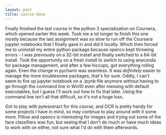 ```yaml
---
layout: post
title: course done
---
```


Finally finished the last course in the python 3 specialization on Coursera, which opened earlier this week. Took me a lot longer to finish this one mostly because the last assignment was so slow to run off the Coursera jupyter notebooks that I finally gave in and did it locally. Which then forced me to uninstall my entire python package because opencv kept throwing errors - I was previously on a 32-bit install and finally switched to a 64-bit install. Took the opportunity on a fresh install to switch to using anaconda for package management, and after a few hiccups, got everything rolling again. Even the change in pycharm was seamless. It was *definitely* easier to manage the more troublesome packages, that's for sure. Oddly, I can't seem to fire up jupyter notebook on a .ipynb file anymore without having to go through the command line in Win10 even after messing with default executables, but I guess I'll work out how to fix that later. Using the command line isn't all that difficult, so it's not a huge loss.

Got to play with pytesseract for this course, and OCR is pretty handy for some projects I have in mind, so may continue to play around with it some more. Pillow and opencv is interesting for images and trying out some of the face classifiers was fun, but seeing that I don't do much or have much ideas to work with on either, not sure what I'd do with them afterwards. 